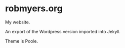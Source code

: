# robmyers.org

My website.

An export of the Wordpress version imported into Jekyll.

Theme is Poole.
